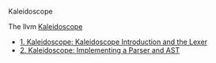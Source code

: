 Kaleidoscope

The llvm [Kaleidoscope](https://llvm.org/docs/tutorial/MyFirstLanguageFrontend/index.html)

  - [1. Kaleidoscope: Kaleidoscope Introduction and the Lexer](https://llvm.org/docs/tutorial/MyFirstLanguageFrontend/LangImpl01.html)
  - [2. Kaleidoscope: Implementing a Parser and AST](https://llvm.org/docs/tutorial/MyFirstLanguageFrontend/LangImpl02.html)

